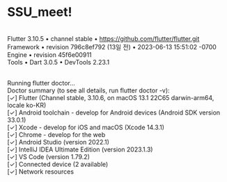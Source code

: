 # SSU_meet!

<br> Flutter 3.10.5 • channel stable • https://github.com/flutter/flutter.git
<br> Framework • revision 796c8ef792 (13일 전) • 2023-06-13 15:51:02 -0700
<br> Engine • revision 45f6e00911
<br> Tools • Dart 3.0.5 • DevTools 2.23.1

<br> Running flutter doctor...
<br> Doctor summary (to see all details, run flutter doctor -v):
<br> [✓] Flutter (Channel stable, 3.10.6, on macOS 13.1 22C65 darwin-arm64, locale ko-KR)
<br> [✓] Android toolchain - develop for Android devices (Android SDK version 33.0.1)
<br> [✓] Xcode - develop for iOS and macOS (Xcode 14.3.1)
<br> [✓] Chrome - develop for the web
<br> [✓] Android Studio (version 2022.1)
<br> [✓] IntelliJ IDEA Ultimate Edition (version 2023.1.3)
<br> [✓] VS Code (version 1.79.2)
<br> [✓] Connected device (2 available)
<br> [✓] Network resources